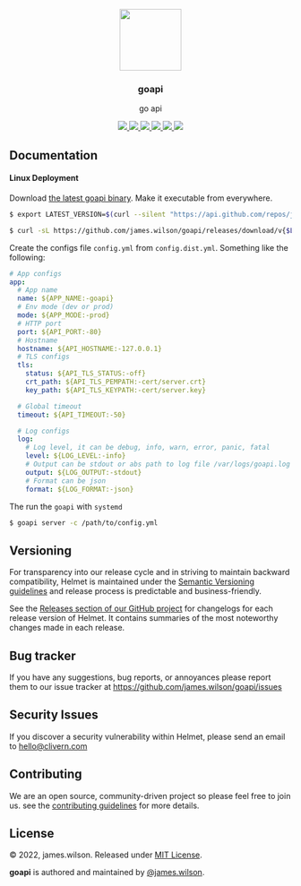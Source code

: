 <p align="center">
    <img src="/assets/logo.png?v=1.0.0" width="110" />
    <h3 align="center">goapi</h3>
    <p align="center">go api</p>
    <p align="center">
        <a href="https://github.com/james.wilson/goapi/actions/workflows/build.yml">
            <img src="https://github.com/james.wilson/goapi/actions/workflows/build.yml/badge.svg">
        </a>
        <a href="https://github.com/james.wilson/goapi/actions">
            <img src="https://github.com/james.wilson/goapi/workflows/Release/badge.svg">
        </a>
        <a href="https://github.com/james.wilson/goapi/releases">
            <img src="https://img.shields.io/badge/Version-1.0.0-pink.svg">
        </a>
        <a href="https://goreportcard.com/report/github.com/james.wilson/goapi">
            <img src="https://goreportcard.com/badge/github.com/james.wilson/goapi?v=1.0.0">
        </a>
        <a href="https://godoc.org/github.com/james.wilson/goapi">
            <img src="https://godoc.org/github.com/james.wilson/goapi?status.svg">
        </a>
        <a href="https://github.com/james.wilson/goapi/blob/master/LICENSE">
            <img src="https://img.shields.io/badge/LICENSE-MIT-orange.svg">
        </a>
    </p>
</p>

## Documentation

#### Linux Deployment

Download [the latest goapi binary](https://github.com/james.wilson/goapi/releases). Make it executable from everywhere.

```zsh
$ export LATEST_VERSION=$(curl --silent "https://api.github.com/repos/james.wilson/goapi/releases/latest" | jq '.tag_name' | sed -E 's/.*"([^"]+)".*/\1/' | tr -d v)

$ curl -sL https://github.com/james.wilson/goapi/releases/download/v{$LATEST_VERSION}/goapi_{$LATEST_VERSION}_Linux_x86_64.tar.gz | tar xz
```

Create the configs file `config.yml` from `config.dist.yml`. Something like the following:

```yaml
# App configs
app:
  # App name
  name: ${APP_NAME:-goapi}
  # Env mode (dev or prod)
  mode: ${APP_MODE:-prod}
  # HTTP port
  port: ${API_PORT:-80}
  # Hostname
  hostname: ${API_HOSTNAME:-127.0.0.1}
  # TLS configs
  tls:
    status: ${API_TLS_STATUS:-off}
    crt_path: ${API_TLS_PEMPATH:-cert/server.crt}
    key_path: ${API_TLS_KEYPATH:-cert/server.key}

  # Global timeout
  timeout: ${API_TIMEOUT:-50}

  # Log configs
  log:
    # Log level, it can be debug, info, warn, error, panic, fatal
    level: ${LOG_LEVEL:-info}
    # Output can be stdout or abs path to log file /var/logs/goapi.log
    output: ${LOG_OUTPUT:-stdout}
    # Format can be json
    format: ${LOG_FORMAT:-json}
```

The run the `goapi` with `systemd`

```zsh
$ goapi server -c /path/to/config.yml
```

## Versioning

For transparency into our release cycle and in striving to maintain backward compatibility, Helmet is maintained under the [Semantic Versioning guidelines](https://semver.org/) and release process is predictable and business-friendly.

See the [Releases section of our GitHub project](https://github.com/james.wilson/goapi/releases) for changelogs for each release version of Helmet. It contains summaries of the most noteworthy changes made in each release.

## Bug tracker

If you have any suggestions, bug reports, or annoyances please report them to our issue tracker at https://github.com/james.wilson/goapi/issues

## Security Issues

If you discover a security vulnerability within Helmet, please send an email to [hello@clivern.com](mailto:hello@clivern.com)

## Contributing

We are an open source, community-driven project so please feel free to join us. see the [contributing guidelines](CONTRIBUTING.md) for more details.

## License

© 2022, james.wilson. Released under [MIT License](https://opensource.org/licenses/mit-license.php).

**goapi** is authored and maintained by [@james.wilson](http://github.com/james.wilson).
